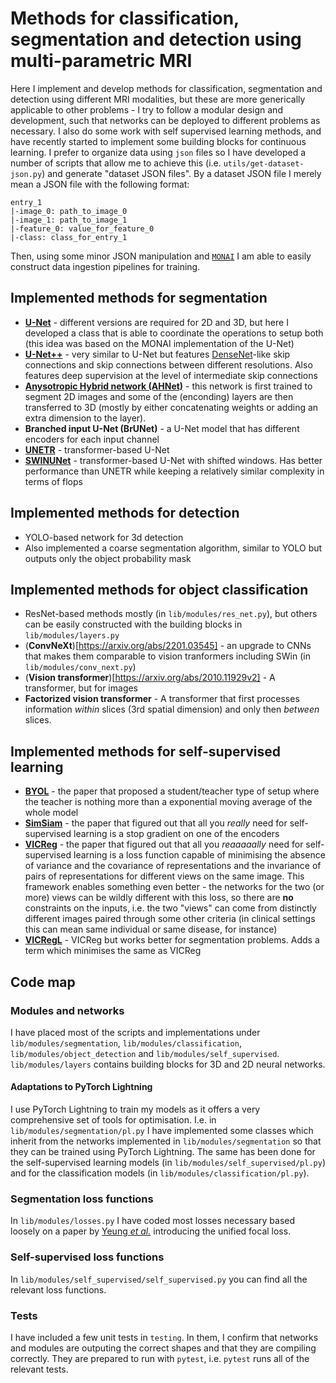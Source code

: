 # Methods for classification, segmentation and detection using multi-parametric MRI

Here I implement and develop methods for classification, segmentation and detection using different MRI modalities, but these are more generically applicable to other problems - I try to follow a modular design and development, such that networks can be deployed to different problems as necessary. I also do some work with self supervised learning methods, and have recently started to implement some building blocks for continuous learning. I prefer to organize data using `json` files so I have developed a number of scripts that allow me to achieve this (i.e. `utils/get-dataset-json.py`) and generate "dataset JSON files". By a dataset JSON file I merely mean a JSON file with the following format:

```
entry_1
|-image_0: path_to_image_0
|-image_1: path_to_image_1
|-feature_0: value_for_feature_0
|-class: class_for_entry_1
```

Then, using some minor JSON manipulation and [`MONAI`](https://monai.io/) I am able to easily construct data ingestion pipelines for training.

## Implemented methods for segmentation

* [**U-Net**](https://www.nature.com/articles/s41592-018-0261-2) - different versions are required for 2D and 3D, but here I developed a class that is able to coordinate the operations to setup both (this idea was based on the MONAI implementation of the U-Net)
* [**U-Net++**](https://pubmed.ncbi.nlm.nih.gov/32613207/) - very similar to U-Net but features [DenseNet](https://arxiv.org/abs/1608.06993)-like skip connections and skip connections between different resolutions. Also features deep supervision at the level of intermediate skip connections
* [**Anysotropic Hybrid network (AHNet)**](https://arxiv.org/abs/1711.08580) - this network is first trained to segment 2D images and some of the (enconding) layers are then transferred to 3D (mostly by either concatenating weights or adding an extra dimension to the layer).
* **Branched input U-Net (BrUNet)** - a U-Net model that has different encoders for each input channel
* [**UNETR**](https://arxiv.org/abs/2103.10504) - transformer-based U-Net
* [**SWINUNet**](https://arxiv.org/pdf/2103.14030.pdf) - transformer-based U-Net with shifted windows. Has better performance than UNETR while keeping a relatively similar complexity in terms of flops

## Implemented methods for detection

* YOLO-based network for 3d detection
* Also implemented a coarse segmentation algorithm, similar to YOLO but outputs only the object probability mask

## Implemented methods for object classification

* ResNet-based methods mostly (in `lib/modules/res_net.py`), but others can be easily constructed with the building blocks in `lib/modules/layers.py`
* (**ConvNeXt**)[https://arxiv.org/abs/2201.03545] - an upgrade to CNNs that makes them comparable to vision tranformers including SWin (in `lib/modules/conv_next.py`)
* (**Vision transformer**)[https://arxiv.org/abs/2010.11929v2] - A transformer, but for images
* **Factorized vision transformer** - A transformer that first processes information *within* slices (3rd spatial dimension) and only then *between* slices.

## Implemented methods for self-supervised learning

* [**BYOL**](https://arxiv.org/abs/2006.07733) - the paper that proposed a student/teacher type of setup where the teacher is nothing more than a exponential moving average of the whole model
* [**SimSiam**](https://arxiv.org/abs/2011.10566) - the paper that figured out that all you *really* need for self-supervised learning is a stop gradient on one of the encoders
* [**VICReg**](https://arxiv.org/abs/2105.04906) - the paper that figured out that all you *reaaaaally* need for self-supervised learning is a loss function capable of minimising the absence of variance and the covariance of representations and the invariance of pairs of representations for different views on the same image. This framework enables something even better - the networks for the two (or more) views can be wildly different with this loss, so there are **no** constraints on the inputs, i.e. the two "views" can come from distinctly different images paired through some other criteria (in clinical settings this can mean same individual or same disease, for instance)
* [**VICRegL**](https://arxiv.org/abs/2210.01571) - VICReg but works better for segmentation problems. Adds a term which minimises the same as VICReg 

## Code map

### Modules and networks

I have placed most of the scripts and implementations under `lib/modules/segmentation`, `lib/modules/classification`, `lib/modules/object_detection` and `lib/modules/self_supervised`. `lib/modules/layers` contains building blocks for 3D and 2D neural networks.

#### Adaptations to PyTorch Lightning

I use PyTorch Lightning to train my models as it offers a very comprehensive set of tools for optimisation. I.e. in `lib/modules/segmentation/pl.py` I have implemented some classes which inherit from the networks implemented in `lib/modules/segmentation` so that they can be trained using PyTorch Lightning. The same has been done for the self-supervised learning models (in `lib/modules/self_supervised/pl.py`) and for the classification models (in `lib/modules/classification/pl.py`).

### Segmentation loss functions

In `lib/modules/losses.py` I have coded most losses necessary based loosely on a paper by [Yeung *et al.*](https://www.ncbi.nlm.nih.gov/pmc/articles/PMC8785124/) introducing the unified focal loss.

### Self-supervised loss functions

In `lib/modules/self_supervised/self_supervised.py` you can find all the relevant loss functions.

### Tests

I have included a few unit tests in `testing`. In them, I confirm that networks and modules are outputing the correct shapes and that they are compiling correctly. They are prepared to run with `pytest`, i.e. `pytest` runs all of the relevant tests.